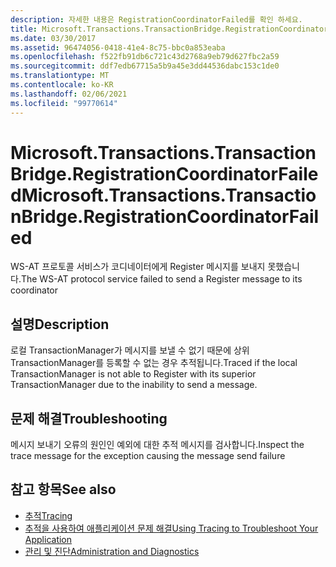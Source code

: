 ```yaml
---
description: 자세한 내용은 RegistrationCoordinatorFailed를 확인 하세요.
title: Microsoft.Transactions.TransactionBridge.RegistrationCoordinatorFailed
ms.date: 03/30/2017
ms.assetid: 96474056-0418-41e4-8c75-bbc0a853eaba
ms.openlocfilehash: f522fb91db6c721c43d2768a9eb79d627fbc2a59
ms.sourcegitcommit: ddf7edb67715a5b9a45e3dd44536dabc153c1de0
ms.translationtype: MT
ms.contentlocale: ko-KR
ms.lasthandoff: 02/06/2021
ms.locfileid: "99770614"
---
```

# <a name="microsofttransactionstransactionbridgeregistrationcoordinatorfailed"></a><span data-ttu-id="3dc23-103">Microsoft.Transactions.TransactionBridge.RegistrationCoordinatorFailed</span><span class="sxs-lookup"><span data-stu-id="3dc23-103">Microsoft.Transactions.TransactionBridge.RegistrationCoordinatorFailed</span></span>

<span data-ttu-id="3dc23-104">WS-AT 프로토콜 서비스가 코디네이터에게 Register 메시지를 보내지 못했습니다.</span><span class="sxs-lookup"><span data-stu-id="3dc23-104">The WS-AT protocol service failed to send a Register message to its coordinator</span></span>  
  
## <a name="description"></a><span data-ttu-id="3dc23-105">설명</span><span class="sxs-lookup"><span data-stu-id="3dc23-105">Description</span></span>  

 <span data-ttu-id="3dc23-106">로컬 TransactionManager가 메시지를 보낼 수 없기 때문에 상위 TransactionManager를 등록할 수 없는 경우 추적됩니다.</span><span class="sxs-lookup"><span data-stu-id="3dc23-106">Traced if the local TransactionManager is not able to Register with its superior TransactionManager due to the inability to send a message.</span></span>  
  
## <a name="troubleshooting"></a><span data-ttu-id="3dc23-107">문제 해결</span><span class="sxs-lookup"><span data-stu-id="3dc23-107">Troubleshooting</span></span>  

 <span data-ttu-id="3dc23-108">메시지 보내기 오류의 원인인 예외에 대한 추적 메시지를 검사합니다.</span><span class="sxs-lookup"><span data-stu-id="3dc23-108">Inspect the trace message for the exception causing the message send failure</span></span>  
  
## <a name="see-also"></a><span data-ttu-id="3dc23-109">참고 항목</span><span class="sxs-lookup"><span data-stu-id="3dc23-109">See also</span></span>

- [<span data-ttu-id="3dc23-110">추적</span><span class="sxs-lookup"><span data-stu-id="3dc23-110">Tracing</span></span>](index.md)
- [<span data-ttu-id="3dc23-111">추적을 사용하여 애플리케이션 문제 해결</span><span class="sxs-lookup"><span data-stu-id="3dc23-111">Using Tracing to Troubleshoot Your Application</span></span>](using-tracing-to-troubleshoot-your-application.md)
- [<span data-ttu-id="3dc23-112">관리 및 진단</span><span class="sxs-lookup"><span data-stu-id="3dc23-112">Administration and Diagnostics</span></span>](../index.md)
